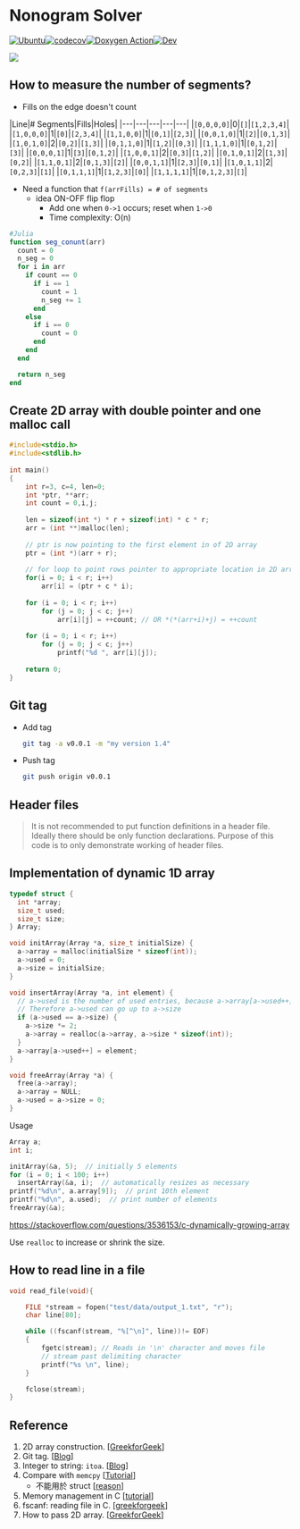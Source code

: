 # Nonogram Solver

[![Ubuntu](https://github.com/stevengogogo/NonogramSolver/actions/workflows/ci.yml/badge.svg)](https://github.com/stevengogogo/NonogramSolver/actions/workflows/ci.yml)[![codecov](https://codecov.io/gh/stevengogogo/NonogramSolver/branch/main/graph/badge.svg?token=5F6B6C9M1K)](https://codecov.io/gh/stevengogogo/NonogramSolver)[![Doxygen Action](https://github.com/stevengogogo/NonogramSolver/actions/workflows/doc.yml/badge.svg)](https://github.com/stevengogogo/NonogramSolver/actions/workflows/doc.yml)[![Dev](https://img.shields.io/badge/docs-dev-blue.svg)](https://stevengogogo.github.io/NonogramSolver/)


![](https://user-images.githubusercontent.com/29009898/110197098-19e2aa00-7e84-11eb-8e0c-396e6a0056a3.png)


## How to measure the number of segments?

- Fills on the edge doesn't count

|Line|# Segments|Fills|Holes|
|---|---|---|---|---|
|`[0,0,0,0]`|0|`[]`|`[1,2,3,4]`|
|`[1,0,0,0]`|1|`[0]`|`[2,3,4]`|
|`[1,1,0,0]`|1|`[0,1]`|`[2,3]`|
|`[0,0,1,0]`|1|`[2]`|`[0,1,3]`|
|`[1,0,1,0]`|2|`[0,2]`|`[1,3]`|
|`[0,1,1,0]`|1|`[1,2]`|`[0,3]`|
|`[1,1,1,0]`|1|`[0,1,2]`|`[3]`|
|`[0,0,0,1]`|1|`[3]`|`[0,1,2]`|
|`[1,0,0,1]`|2|`[0,3]`|`[1,2]`|
|`[0,1,0,1]`|2|`[1,3]`|`[0,2]`|
|`[1,1,0,1]`|2|`[0,1,3]`|`[2]`|
|`[0,0,1,1]`|1|`[2,3]`|`[0,1]`|
|`[1,0,1,1]`|2|`[0,2,3]`|`[1]`|
|`[0,1,1,1]`|1|`[1,2,3]`|`[0]`|
|`[1,1,1,1]`|1|`[0,1,2,3]`|`[]`|

- Need a function that `f(arrFills) = # of segments`
  - idea ON-OFF flip flop
    - Add one when `0->1` occurs; reset when `1->0`
    - Time complexity: O(n)

```julia
#Julia
function seg_conunt(arr)
  count = 0 
  n_seg = 0
  for i in arr
    if count == 0
      if i == 1
        count = 1
        n_seg += 1
      end
    else
      if i == 0
        count = 0
      end
    end
  end

  return n_seg
end
```

## Create 2D array with double pointer and one malloc call

```c
#include<stdio.h> 
#include<stdlib.h> 
  
int main() 
{ 
    int r=3, c=4, len=0; 
    int *ptr, **arr; 
    int count = 0,i,j; 
  
    len = sizeof(int *) * r + sizeof(int) * c * r; 
    arr = (int **)malloc(len); 
  
    // ptr is now pointing to the first element in of 2D array 
    ptr = (int *)(arr + r); 
  
    // for loop to point rows pointer to appropriate location in 2D array 
    for(i = 0; i < r; i++) 
        arr[i] = (ptr + c * i); 
  
    for (i = 0; i < r; i++) 
        for (j = 0; j < c; j++) 
            arr[i][j] = ++count; // OR *(*(arr+i)+j) = ++count 
  
    for (i = 0; i < r; i++) 
        for (j = 0; j < c; j++) 
            printf("%d ", arr[i][j]); 
  
    return 0; 
} 
```

## Git tag

- Add tag
    ```sh
    git tag -a v0.0.1 -m "my version 1.4"
    ```
- Push tag
    ```sh
    git push origin v0.0.1
    ```

## Header files
> It is not recommended to put function definitions in a header file. Ideally there should be only function declarations. Purpose of this code is to only demonstrate working of header files. 

## Implementation of dynamic 1D array

```c
typedef struct {
  int *array;
  size_t used;
  size_t size;
} Array;

void initArray(Array *a, size_t initialSize) {
  a->array = malloc(initialSize * sizeof(int));
  a->used = 0;
  a->size = initialSize;
}

void insertArray(Array *a, int element) {
  // a->used is the number of used entries, because a->array[a->used++] updates a->used only *after* the array has been accessed.
  // Therefore a->used can go up to a->size 
  if (a->used == a->size) {
    a->size *= 2;
    a->array = realloc(a->array, a->size * sizeof(int));
  }
  a->array[a->used++] = element;
}

void freeArray(Array *a) {
  free(a->array);
  a->array = NULL;
  a->used = a->size = 0;
}
```

Usage

```c
Array a;
int i;

initArray(&a, 5);  // initially 5 elements
for (i = 0; i < 100; i++)
  insertArray(&a, i);  // automatically resizes as necessary
printf("%d\n", a.array[9]);  // print 10th element
printf("%d\n", a.used);  // print number of elements
freeArray(&a);
```
https://stackoverflow.com/questions/3536153/c-dynamically-growing-array

Use `realloc` to increase or shrink the size.


## How to read line in a file 

```c
void read_file(void){

    FILE *stream = fopen("test/data/output_1.txt", "r");
    char line[80];

    while ((fscanf(stream, "%[^\n]", line))!= EOF)
    {
        fgetc(stream); // Reads in '\n' character and moves file
        // stream past delimiting character
        printf("%s \n", line);
    }

    fclose(stream);
}

```

## Reference
1. 2D array construction. [[GreekforGeek](https://www.geeksforgeeks.org/dynamically-allocate-2d-array-c/)]
2. Git tag. [[Blog](https://git-scm.com/book/zh-tw/v2/Git-%E5%9F%BA%E7%A4%8E-%E6%A8%99%E7%B1%A4)]
3. Integer to string: `itoa`. [[Blog](https://www.cnblogs.com/oomusou/archive/2007/01/06/613413.html)]
4. Compare with `memcpy` [[Tutorial](http://tw.gitbook.net/c_standard_library/c_function_memcmp.html)]
    - 不能用於 struct [[reason](https://stackoverflow.com/questions/141720/how-do-you-compare-structs-for-equality-in-c)]
6. Memory management in C [[tutorial](https://www.guru99.com/c-dynamic-memory-allocation.html#5)]
7. fscanf: reading file in C. [[greekforgeek](https://www.geeksforgeeks.org/scanf-and-fscanf-in-c-simple-yet-poweful/)]
8. How to pass 2D array. [[GreekforGeek](https://www.geeksforgeeks.org/pass-2d-array-parameter-c/)]

